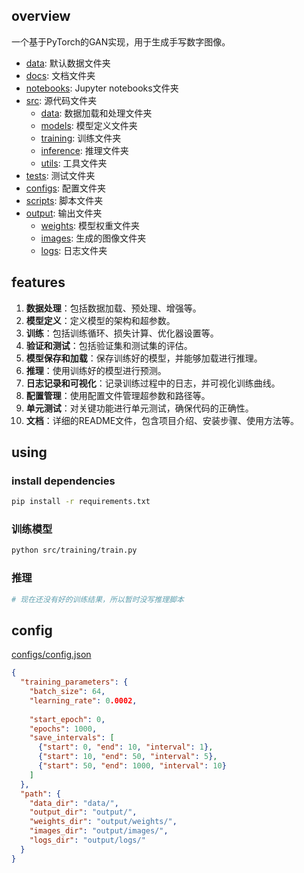 ## overview
一个基于PyTorch的GAN实现，用于生成手写数字图像。

- [data](./data/): 默认数据文件夹
- [docs](./docs/): 文档文件夹
- [notebooks](./notebooks/): Jupyter notebooks文件夹
- [src](./src/): 源代码文件夹
  - [data](./src/data/): 数据加载和处理文件夹
  - [models](./src/models/): 模型定义文件夹
  - [training](./src/training/): 训练文件夹
  - [inference](./src/inference/): 推理文件夹
  - [utils](./src/utils/): 工具文件夹
- [tests](./tests/): 测试文件夹
- [configs](./configs/): 配置文件夹
- [scripts](./scripts/): 脚本文件夹
- [output](./output/): 输出文件夹
  - [weights](./weights/): 模型权重文件夹
  - [images](./images/): 生成的图像文件夹
  - [logs](./logs/): 日志文件夹

## features
1. **数据处理**：包括数据加载、预处理、增强等。
2. **模型定义**：定义模型的架构和超参数。
3. **训练**：包括训练循环、损失计算、优化器设置等。
4. **验证和测试**：包括验证集和测试集的评估。
5. **模型保存和加载**：保存训练好的模型，并能够加载进行推理。
6. **推理**：使用训练好的模型进行预测。
7. **日志记录和可视化**：记录训练过程中的日志，并可视化训练曲线。
8. **配置管理**：使用配置文件管理超参数和路径等。
9. **单元测试**：对关键功能进行单元测试，确保代码的正确性。
10. **文档**：详细的README文件，包含项目介绍、安装步骤、使用方法等。

## using
### install dependencies
```sh
pip install -r requirements.txt
```
### 训练模型
```sh
python src/training/train.py
```
### 推理
```sh
# 现在还没有好的训练结果，所以暂时没写推理脚本
```

## config
[configs/config.json](./configs/config.json)
```json
{
  "training_parameters": {
    "batch_size": 64,
    "learning_rate": 0.0002,
    
    "start_epoch": 0,
    "epochs": 1000,
    "save_intervals": [
      {"start": 0, "end": 10, "interval": 1},
      {"start": 10, "end": 50, "interval": 5},
      {"start": 50, "end": 1000, "interval": 10}
    ]
  },
  "path": {
    "data_dir": "data/",
    "output_dir": "output/",
    "weights_dir": "output/weights/",
    "images_dir": "output/images/",
    "logs_dir": "output/logs/"
  }
}
```
